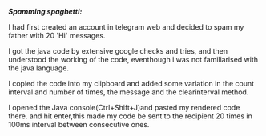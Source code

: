 ***Spamming spaghetti:***

I had first created an account in telegram web and decided to spam my father with 20 'Hi' messages.

I got the java code by extensive google checks and tries, and then understood the working of the code, eventhough i was not familiarised with the java language.

I copied the code into my clipboard and added some variation in the count interval and number of times, the message and the clearinterval method.

I opened the Java console(Ctrl+Shift+J)and pasted my rendered code there. and hit enter,this made my code be sent to the recipient 20 times in 100ms interval between consecutive ones.
